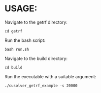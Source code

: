 # USAGE:

Navigate to the getrf directory:
```
cd getrf
```
Run the bash script:
```
bash run.sh
```
Navigate to the build directory:
```
cd build
```
Run the executable with a suitable argument:
```
./cusolver_getrf_example -s 20000
```


